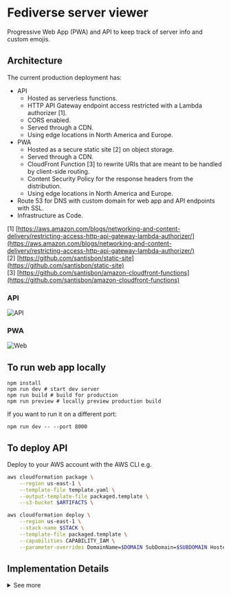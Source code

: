 # Fediverse server viewer 
Progressive Web App (PWA) and API to keep track of server info and custom emojis.

## Architecture
The current production deployment has: 
- API
  - Hosted as serverless functions.
  - HTTP API Gateway endpoint access restricted with a Lambda authorizer [1].
  - CORS enabled.
  - Served through a CDN.
  - Using edge locations in North America and Europe.
- PWA 
  - Hosted as a secure static site [2] on object storage.
  - Served through a CDN. 
  - CloudFront Function [3] to rewrite URIs that are meant to be handled by client-side routing.
  - Content Security Policy for the response headers from the distribution.
  - Using edge locations in North America and Europe.
- Route 53 for DNS with custom domain for web app and API endpoints with SSL.
- Infrastructure as Code.

[1] [https://aws.amazon.com/blogs/networking-and-content-delivery/restricting-access-http-api-gateway-lambda-authorizer/](https://aws.amazon.com/blogs/networking-and-content-delivery/restricting-access-http-api-gateway-lambda-authorizer/)  
[2] [https://github.com/santisbon/static-site](https://github.com/santisbon/static-site)  
[3] [https://github.com/santisbon/amazon-cloudfront-functions](https://github.com/santisbon/amazon-cloudfront-functions)  

### API

![API](https://d2908q01vomqb2.cloudfront.net/5b384ce32d8cdef02bc3a139d4cac0a22bb029e8/2022/07/22/Picture1-8.png)

### PWA

![Web](https://docs.aws.amazon.com/images/AmazonCloudFront/latest/DeveloperGuide/images/cloudfront-secure-static-website-overview.png)

## To run web app locally

```shell
npm install
npm run dev # start dev server
npm run build # build for production
npm run preview # locally preview production build
```

If you want to run it on a different port:
```shell
npm run dev -- --port 8000
```

## To deploy API

Deploy to your AWS account with the AWS CLI e.g.
```sh
aws cloudformation package \
    --region us-east-1 \
    --template-file template.yaml \
    --output-template-file packaged.template \
    --s3-bucket $ARTIFACTS \

aws cloudformation deploy \
    --region us-east-1 \
    --stack-name $STACK \
    --template-file packaged.template \
    --capabilities CAPABILITY_IAM \
    --parameter-overrides DomainName=$DOMAIN SubDomain=$SUBDOMAIN HostedZoneId=$HOSTEDZONE
```


## Implementation Details
<details> 
<summary>See more</summary>

### Client
Node 20 seems to break Babel which breaks React so if you run into that issue you should use Node 18 and add it to your PATH e.g.
```shell
brew install node@18
echo 'export PATH="/opt/homebrew/opt/node@18/bin:$PATH"' >> ~/.zshrc
```

The app was bootstrapped with [Vite](https://vitejs.dev) as the bundler and dev server and the React template:
```shell
npm create vite@latest name-of-your-project -- --template react
# follow prompts
cd <your new project directory>
npm install <your dependencies>
npm run dev
```
Icons created with [Favicon Generator](https://realfavicongenerator.net).  

The service worker was generated with [Vite Plugin PWA](https://vite-pwa-org.netlify.app/guide/). It was used to: 
- Generate the manifest.
- Configure the manifest with a link in the `head` of the app entry point.
- Generate a service worker.
- Generate a script to register the sw.
See [here](https://github.com/vite-pwa/vite-plugin-pwa/blob/main/src/types.ts) for details on the plugin options.  

To install the plugin:
```shell
npm i vite-plugin-pwa -D
```

</details>  
